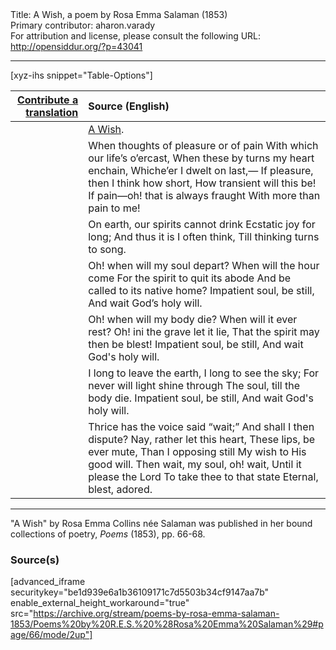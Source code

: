 <html>
<head></head>
<body>
Title: A Wish, a poem by Rosa Emma Salaman (1853)<br />
Primary contributor: aharon.varady<br />
For attribution and license, please consult the following URL: <a href="http://opensiddur.org/?p=43041">http://opensiddur.org/?p=43041</a>
<p />
<hr />

[xyz-ihs snippet="Table-Options"]<table style="margin-left: auto; margin-right: auto;" class="draggable">
<thead><tr><th id="x" style="text-align: right;"><a href="/contribute/upload/">Contribute a translation</a></th><th style="text-align: left;">Source (English)</th></tr></thead>
<tbody>
<tr><td style="vertical-align:top;">
<div class="liturgy" lang="he" style="text-align: right;">

</div></td>

<td style="vertical-align:top;">
<div class="english" lang="en" style="text-align: left;">
<u>A Wish</u>. 
</div></td></tr>


<tr><td style="vertical-align:top;">
<div class="liturgy" lang="he" style="text-align: right;">

</div></td>

<td style="vertical-align:top;">
<div class="english" lang="en" style="text-align: left;">
When thoughts of pleasure or of pain 
With which our life’s o’ercast, 
When these by turns my heart enchain, 
Whiche’er I dwelt on last,— 
If pleasure, then I think how short, 
How transient will this be! 
If pain—oh! that is always fraught 
With more than pain to me! 
</div></td></tr>


<tr><td style="vertical-align:top;">
<div class="liturgy" lang="he" style="text-align: right;">

</div></td>

<td style="vertical-align:top;">
<div class="english" lang="en" style="text-align: left;">
On earth, our spirits cannot drink 
Ecstatic joy for long; 
And thus it is I often think, 
Till thinking turns to song. 
</div></td></tr>


<tr><td style="vertical-align:top;">
<div class="liturgy" lang="he" style="text-align: right;">

</div></td>

<td style="vertical-align:top;">
<div class="english" lang="en" style="text-align: left;">
Oh! when will my soul depart? 
When will the hour come 
For the spirit to quit its abode 
And be called to its native home? 
Impatient soul, be still, 
And wait God’s holy will. 
</div></td></tr>


<tr><td style="vertical-align:top;">
<div class="liturgy" lang="he" style="text-align: right;">

</div></td>

<td style="vertical-align:top;">
<div class="english" lang="en" style="text-align: left;">
Oh! when will my body die? 
When will it ever rest? 
Oh! ini the grave let it lie, 
That the spirit may then be blest! 
Impatient soul, be still, 
And wait God's holy will. 
</div></td></tr>


<tr><td style="vertical-align:top;">
<div class="liturgy" lang="he" style="text-align: right;">

</div></td>

<td style="vertical-align:top;">
<div class="english" lang="en" style="text-align: left;">
I long to leave the earth, 
I long to see the sky; 
For never will light shine through 
The soul, till the body die. 
Impatient soul, be still, 
And wait God's holy will. 
</div></td></tr>


<tr><td style="vertical-align:top;">
<div class="liturgy" lang="he" style="text-align: right;">

</div></td>

<td style="vertical-align:top;">
<div class="english" lang="en" style="text-align: left;">
Thrice has the voice said “wait;” 
And shall I then dispute? 
Nay, rather let this heart, 
These lips, be ever mute, 
Than I opposing still 
My wish to His good will. 
Then wait, my soul, oh! wait, 
Until it please the Lord 
To take thee to that state 
Eternal, blest, adored. 
</div></td></tr>
</tbody></table>

<hr />

"A Wish" by Rosa Emma Collins née Salaman was published in her bound collections of poetry, <em>Poems</em> (1853), pp. 66-68.

<h3>Source(s)</h3>

[advanced_iframe securitykey="be1d939e6a1b36109171c7d5503b34cf9147aa7b" enable_external_height_workaround="true" src="https://archive.org/stream/poems-by-rosa-emma-salaman-1853/Poems%20by%20R.E.S.%20%28Rosa%20Emma%20Salaman%29#page/66/mode/2up"]

&nbsp;
</body>
</html>